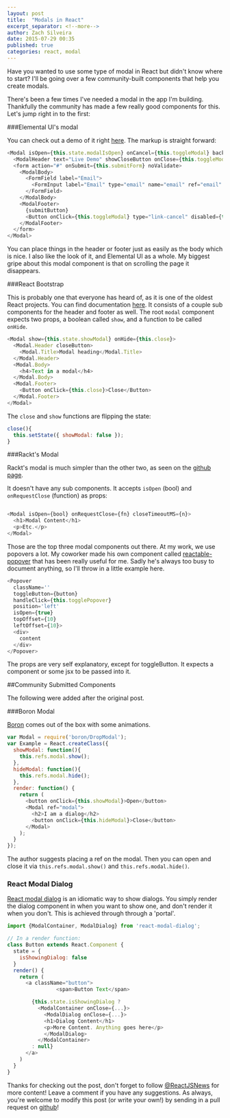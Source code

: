 ```yaml
---
layout: post
title:  "Modals in React"
excerpt_separator: <!--more-->
author: Zach Silveira
date: 2015-07-29 00:35
published: true
categories: react, modal
---
```


Have you wanted to use some type of modal in React but didn't know where to start?
I'll be going over a few community-built components that help you create modals.


There's been a few times I've needed a modal in the app I'm building. Thankfully the community has made a few really good components for this.
Let's jump right in to the first:

###Elemental UI's modal

You can check out a demo of it right [here](http://elemental-ui.com/modal). The markup is straight forward:

~~~js
<Modal isOpen={this.state.modalIsOpen} onCancel={this.toggleModal} backdropClosesModal>
  <ModalHeader text="Live Demo" showCloseButton onClose={this.toggleModal} />
  <form action="#" onSubmit={this.submitForm} noValidate>
    <ModalBody>
      <FormField label="Email">
        <FormInput label="Email" type="email" name="email" ref="email" value={this.state.email} onChange={updateInput} required />
      </FormField>
    </ModalBody>
    <ModalFooter>
      {submitButton}
      <Button onClick={this.toggleModal} type="link-cancel" disabled={this.state.formProcessing}>Cancel</Button>
    </ModalFooter>
  </form>
</Modal>
~~~

You can place things in the header or footer just as easily as the body which is nice. I also like the look of it, and Elemental UI as a whole.
My biggest gripe about this modal component is that on scrolling the page it disappears.

###React Bootstrap

This is probably one that everyone has heard of, as it is one of the oldest React projects. You can find documentation [here](http://react-bootstrap.github.io/components.html#modals). It consists of a couple sub components for the header and footer as well.
The root `modal` component expects two props, a boolean called `show`, and a function to be called `onHide`.

~~~js
<Modal show={this.state.showModal} onHide={this.close}>
  <Modal.Header closeButton>
    <Modal.Title>Modal heading</Modal.Title>
  </Modal.Header>
  <Modal.Body>
    <h4>Text in a modal</h4>
  </Modal.Body>
  <Modal.Footer>
    <Button onClick={this.close}>Close</Button>
  </Modal.Footer>
</Modal>
~~~

The `close` and `show` functions are flipping the state:

~~~js
close(){
  this.setState({ showModal: false });
}
~~~

###Rackt's Modal

Rackt's modal is much simpler than the other two, as seen on the [github page](https://github.com/rackt/react-modal).

It doesn't have any sub components. It accepts `isOpen` (bool) and `onRequestClose` (function) as props:

~~~js

<Modal isOpen={bool} onRequestClose={fn} closeTimeoutMS={n}>
  <h1>Modal Content</h1>
  <p>Etc.</p>
</Modal>
~~~

Those are the top three modal components out there. At my work, we use popovers a lot. My coworker made his own component called [reactable-popover](https://github.com/dphaener/reactable-popover) that has been really useful for me. Sadly he's always too busy to document anything, so I'll throw in a little example here.

~~~js
<Popover
  className=''
  toggleButton={button}
  handleClick={this.togglePopover}
  position='left'
  isOpen={true}
  topOffset={10}
  leftOffset={10}>
  <div>
    content
  </div>
</Popover>

~~~

The props are very self explanatory, except for toggleButton. It expects a component or some jsx to be passed into it.

##Community Submitted Components

The following were added after the original post.

###Boron Modal

[Boron](http://madscript.com/boron/) comes out of the box with some animations.
~~~js
var Modal = require('boron/DropModal');
var Example = React.createClass({
  showModal: function(){
    this.refs.modal.show();
  },
  hideModal: function(){
    this.refs.modal.hide();
  },
  render: function() {
    return (
      <button onClick={this.showModal}>Open</button>
      <Modal ref="modal">
        <h2>I am a dialog</h2>
        <button onClick={this.hideModal}>Close</button>
      </Modal>
    );
  }
});
~~~

The author suggests placing a ref on the modal. Then you can open and close it via `this.refs.modal.show()` and `this.refs.modal.hide()`.

### React Modal Dialog

[React modal dialog](http://www.qimingweng.com/react-modal-dialog) is an idiomatic way to show dialogs. You simply render the dialog component in when you want to show one, and don't render it when you don't. This is achieved through through a 'portal'.

~~~js
import {ModalContainer, ModalDialog} from 'react-modal-dialog';

// In a render function:
class Button extends React.Component {
  state = {
    isShowingDialog: false
  }
  render() {
    return (
      <a className="button">
				<span>Button Text</span>

      	{this.state.isShowingDialog ?
          <ModalContainer onClose={...}>
            <ModalDialog onClose={...}>
            <h1>Dialog Content</h1>
            <p>More Content. Anything goes here</p>
            </ModalDialog>
          </ModalContainer>
        : null}
      </a>
    )
  }
}
~~~

Thanks for checking out the post, don't forget to follow [@ReactJSNews](http://twitter.com/reactjsnews) for more content! Leave a comment if you have any suggestions. As always, you're welcome to modify this post (or write your own!) by sending in a pull request on [github](http://github.com/legitcode/reactjsnews)!
